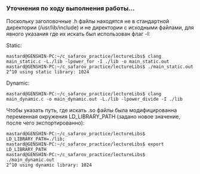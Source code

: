 ### Уточнения по ходу выполнения работы...

Поскольку заголовочные .h файлы находятся не в стандартной директории (/usr/lib/include) и не директории с исходными файлами, для явного указания где их искать был использован флаг -I:

Static:
```
mastard@GENSHIN-PC:~/c_safarov_practice/lectureLibs$ clang main_static.c -L./lib -lpower_for -I ./lib -o main_static.out
mastard@GENSHIN-PC:~/c_safarov_practice/lectureLibs$ ./main_static.out 
2^10 using static library: 1024 
```
Dynamic:
```
mastard@GENSHIN-PC:~/c_safarov_practice/lectureLibs$ clang main_dynamic.c -o main_dynamic.out -L./lib -lpower_divide -I ./lib
```

Чтобы указать путь, где искать .so файлы была модифицированна переменная окружения LD_LIBRARY_PATH (задано новое значение, после чего экспортированно):

```
mastard@GENSHIN-PC:~/c_safarov_practice/lectureLibs$ LD_LIBRARY_PATH=./lib;
mastard@GENSHIN-PC:~/c_safarov_practice/lectureLibs$ export LD_LIBRARY_PATH
mastard@GENSHIN-PC:~/c_safarov_practice/lectureLibs$ ./main_dynamic.out 
2^10 using dynamic library: 1024
```
